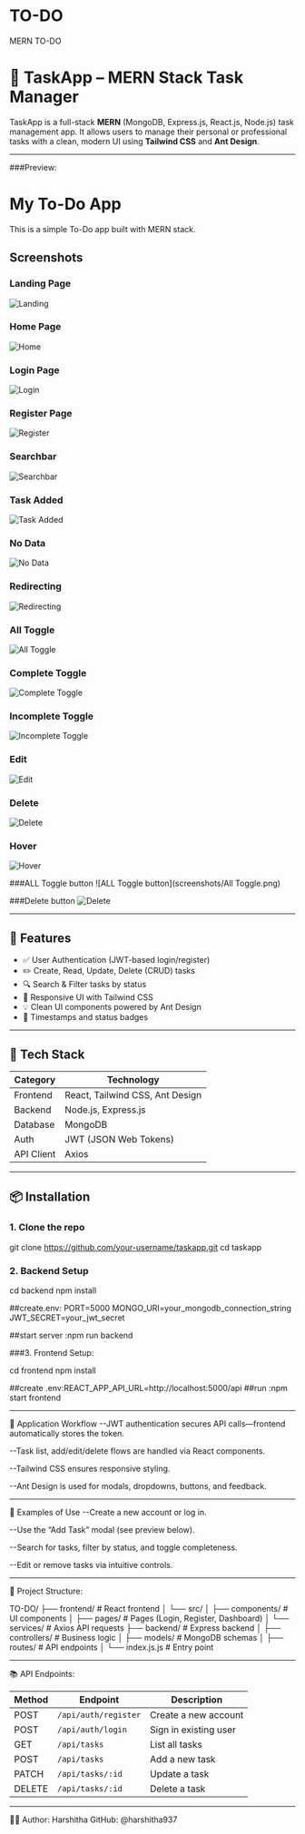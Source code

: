 # TO-DO
MERN TO-DO 
# 📝 TaskApp – MERN Stack Task Manager

TaskApp is a full-stack **MERN** (MongoDB, Express.js, React.js, Node.js) task management app. It allows users to manage their personal or professional tasks with a clean, modern UI using **Tailwind CSS** and **Ant Design**.

---
###Preview:

# My To-Do App

This is a simple To-Do app built with MERN stack.

## Screenshots

### Landing Page
![Landing](screenshots/Landing.png)

### Home Page
![Home](screenshots/Home.png)

### Login Page
![Login](screenshots/Login.png)

### Register Page
![Register](screenshots/Register.png)

### Searchbar
![Searchbar](screenshots/Searchbar.png)

### Task Added
![Task Added](screenshots/TaskAdded.png)

### No Data
![No Data](screenshots/No%20data.png)

### Redirecting
![Redirecting](screenshots/Redirecting.png)

### All Toggle
![All Toggle](screenshots/All%20Toggle.png)

### Complete Toggle
![Complete Toggle](screenshots/CompleteToggle.png)

### Incomplete Toggle
![Incomplete Toggle](screenshots/Incomplete%20Toggle.png)

### Edit
![Edit](screenshots/Edit.png)

### Delete
![Delete](screenshots/Delete.png)

### Hover
![Hover](screenshots/Hover.png)


###ALL Toggle button
![ALL Toggle button](screenshots/All Toggle.png)

###Delete button
![Delete](screenshots/Deletee.png)


---

## 🚀 Features

- ✅ User Authentication (JWT-based login/register)
- ✏️ Create, Read, Update, Delete (CRUD) tasks
- 🔍 Search & Filter tasks by status
- 📱 Responsive UI with Tailwind CSS
- 💡 Clean UI components powered by Ant Design
- 🧾 Timestamps and status badges

---

## 🧰 Tech Stack

| Category       | Technology                       |
|----------------|----------------------------------|
| Frontend       | React, Tailwind CSS, Ant Design  |
| Backend        | Node.js, Express.js              |
| Database       | MongoDB                          |
| Auth           | JWT (JSON Web Tokens)            |
| API Client     | Axios                            |

---

## 📦 Installation

### 1. Clone the repo

git clone https://github.com/your-username/taskapp.git
cd taskapp

### 2. Backend Setup
cd backend
npm install

##create.env:
PORT=5000
MONGO_URI=your_mongodb_connection_string
JWT_SECRET=your_jwt_secret

##start server :npm run backend

###3. Frontend Setup:

cd  frontend
npm install

##create .env:REACT_APP_API_URL=http://localhost:5000/api
##run :npm start frontend

---

🧭 Application Workflow
--JWT authentication secures API calls—frontend automatically stores the token.

--Task list, add/edit/delete flows are handled via React components.

--Tailwind CSS ensures responsive styling.

--Ant Design is used for modals, dropdowns, buttons, and feedback.

---

🔧 Examples of Use
--Create a new account or log in.

--Use the “Add Task” modal (see preview below).

--Search for tasks, filter by status, and toggle completeness.

--Edit or remove tasks via intuitive controls.

----

🧱 Project Structure:

TO-DO/
├── frontend/                # React frontend
│   └── src/
│       ├── components/    # UI components
│       ├── pages/         # Pages (Login, Register, Dashboard)
│       └── services/      # Axios API requests
├── backend/                # Express backend
│   ├── controllers/       # Business logic
│   ├── models/            # MongoDB schemas
│   ├── routes/            # API endpoints
│   └── index.js.js          # Entry point

---
📚 API Endpoints:

| Method | Endpoint             | Description           |
| ------ | -------------------- | --------------------- |
| POST   | `/api/auth/register` | Create a new account  |
| POST   | `/api/auth/login`    | Sign in existing user |
| GET    | `/api/tasks`         | List all tasks        |
| POST   | `/api/tasks`         | Add a new task        |
| PATCH  | `/api/tasks/:id`     | Update a task         |
| DELETE | `/api/tasks/:id`     | Delete a task         |

---
🙋‍♀️ Author:
Harshitha
GitHub: @harshitha937
















